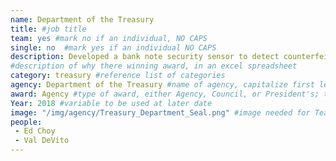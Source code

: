 ```yaml
---
name: Department of the Treasury
title: #job title
team: yes #mark no if an individual, NO CAPS
single: no  #mark yes if an individual NO CAPS
description: Developed a bank note security sensor to detect counterfeit bank notes for Federal Reserve cash processing operations. The technology flawlessly processed over six million Federal Reserve notes and allowed for the elimination of another tool, saving an estimated $4 million per year.
#description of why there winning award, in an excel spreadsheet
category: treasury #reference list of categories
agency: Department of the Treasury #name of agency, capitalize first letter of each name
award: Agency #type of award, either Agency, Council, or President's; this is case sensitive so make sure to match the options listed exactly. This section generates the format of the card
Year: 2018 #variable to be used at later date
image: "/img/agency/Treasury_Department_Seal.png" #image needed for Team award (agency seal) and President's award (headshot); leave empty if and individual Agency award
people:
 - Ed Choy
 - Val DeVito
---
```

